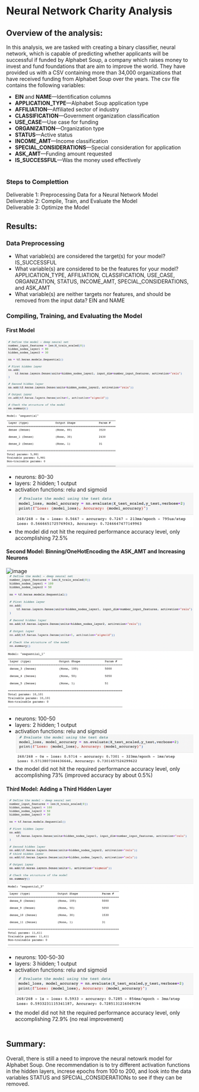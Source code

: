 # Neural Network Charity Analysis
## Overview of the analysis: 
  In this analysis, we are tasked with creating a binary classifier, neural network, which is capable of predicting whether applicants will be successful if funded by Alphabet Soup, a company which raises money to invest and fund foundations that are aim to improve the world. They have provided us with a CSV containing more than 34,000 organizations that have received funding from Alphabet Soup over the years. The csv file contains the following variables:
- **EIN** and **NAME**—Identification columns
- **APPLICATION_TYPE**—Alphabet Soup application type
- **AFFILIATION**—Affiliated sector of industry
- **CLASSIFICATION**—Government organization classification
- **USE_CASE**—Use case for funding
- **ORGANIZATION**—Organization type
- **STATUS**—Active status
- **INCOME_AMT**—Income classification
- **SPECIAL_CONSIDERATIONS**—Special consideration for application
- **ASK_AMT**—Funding amount requested
- **IS_SUCCESSFUL**—Was the money used effectively</br></br>

### Steps to Complettion
Deliverable 1: Preprocessing Data for a Neural Network Model</br>
Deliverable 2: Compile, Train, and Evaluate the Model</br>
Deliverable 3: Optimize the Model</br>


## Results: 
### Data Preprocessing
- What variable(s) are considered the target(s) for your model? IS_SUCCESSFUL
- What variable(s) are considered to be the features for your model? APPLICATION_TYPE, AFFILIATION, CLASSIFICATION, USE_CASE, ORGANIZATION, STATUS, INCOME_AMT, SPECIAL_CONSIDERATIONS, and ASK_AMT
- What variable(s) are neither targets nor features, and should be removed from the input data? EIN and NAME
### Compiling, Training, and Evaluating the Model
#### First Model
![image](Images/model_1.png)
  - neurons:  80-30
  - layers: 2 hidden; 1 output
  - activation functions: relu and sigmoid
![image](Images/model_1_results.png)
  - the model did not hit the required performance accuracy level, only accomplishing 72.5%

#### Second Model: Binning/OneHotEncoding the ASK_AMT and Increasing Neurons
![image](Images/modle_2_binning.png)
![image](Images/model_2.png)
  - neurons:  100-50
  - layers: 2 hidden; 1 output
  - activation functions: relu and sigmoid
![image](Images/model_2_results.png)
  - the model did not hit the required performance accuracy level, only accomplishing 73% (improved accuracy by about 0.5%)
#### Third Model: Adding a Third Hidden Layer
![image](Images/model_3.png)
  - neurons:  100-50-30
  - layers: 3 hidden; 1 output
  - activation functions: relu and sigmoid
![image](Images/model_3_results.png)
  - the model did not hit the required performance accuracy level, only accomplishing 72.9% (no real improvement)</br></br>

## Summary: 
Overall, there is still a need to improve the neural netowrk model for Alphabet Soup. One recommendation is to try different activation functions in the hidden layers, increse epochs from 100 to 200, and look into the data variables STATUS and SPECIAL_CONSIDERATIONs to see if they can be removed.
